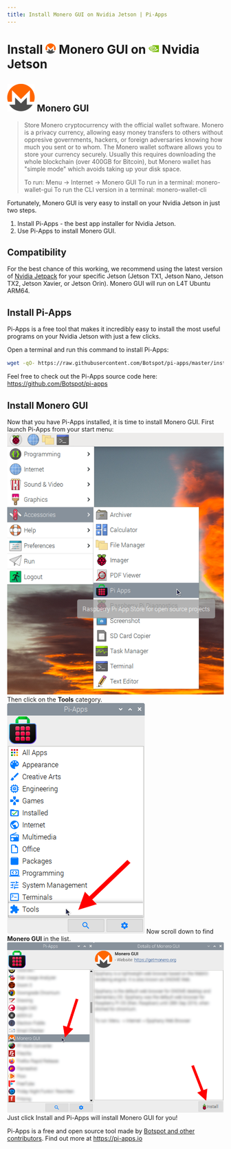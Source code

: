 ```yaml
---
title: Install Monero GUI on Nvidia Jetson | Pi-Apps
---
```

<div class="simple-install-content content">

# Install <img src="/img/app-icons/Monero GUI/icon-64.png" height=24> Monero GUI on <img src=/img/other-icons/nvidia-icon.svg height=24> Nvidia Jetson

## <img src="/img/app-icons/Monero GUI/icon-64.png"> Monero GUI
> Store Monero cryptocurrency with the official wallet software.
> Monero is a privacy currency, allowing easy money transfers to others without oppresive governments, hackers, or foreign adversaries knowing how much you sent or to whom.
> The Monero wallet software allows you to store your currency securely. Usually this requires downloading the whole blockchain (over 400GB for Bitcoin), but Monero wallet has "simple mode" which avoids taking up your disk space.
> 
> To run: Menu -> Internet -> Monero GUI
> To run in a terminal: monero-wallet-gui
> To run the CLI version in a terminal: monero-wallet-cli

Fortunately, Monero GUI is very easy to install on your Nvidia Jetson in just two steps.
1. Install Pi-Apps - the best app installer for Nvidia Jetson.
2. Use Pi-Apps to install Monero GUI.
</div>
<div class="simple-install-content content">

## Compatibility
For the best chance of this working, we recommend using the latest version of [Nvidia Jetpack](https://developer.nvidia.com/embedded/jetpack-archive) for your specific Jetson (Jetson TX1, Jetson Nano, Jetson TX2, Jetson Xavier, or Jetson Orin).
Monero GUI will run on L4T Ubuntu ARM64.
</div>
<div class="simple-install-content content">

## Install Pi-Apps

Pi-Apps is a free tool that makes it incredibly easy to install the most useful programs on your Nvidia Jetson with just a few clicks.

Open a terminal and run this command to install Pi-Apps:
```bash
wget -qO- https://raw.githubusercontent.com/Botspot/pi-apps/master/install | bash
```
Feel free to check out the Pi-Apps source code here: https://github.com/Botspot/pi-apps
</div>
<div class="simple-install-content content">

## Install Monero GUI

Now that you have Pi-Apps installed, it is time to install Monero GUI.
First launch Pi-Apps from your start menu:
<img src="/img/start-menu.png">
Then click on the <b>Tools</b> category.
<img src="/img/category-selections/Tools.png">
Now scroll down to find <b>Monero GUI</b> in the list.
<img src="/img/app-icons/Monero GUI/app-selection.png">
Just click Install and Pi-Apps will install Monero GUI for you!
</div>
<div class="simple-install-content content">

Pi-Apps is a free and open source tool made by [Botspot and other contributors](/about/#contributors). Find out more at https://pi-apps.io
</div>
